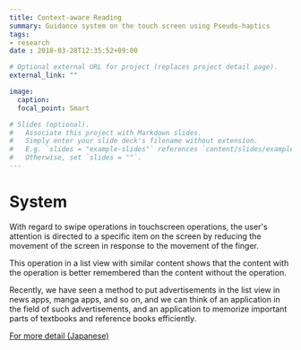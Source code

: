 ```yaml
---
title: Context-aware Reading
summary: Guidance system on the touch screen using Pseudo-haptics
tags:
- research
date : 2018-03-28T12:35:52+09:00

# Optional external URL for project (replaces project detail page).
external_link: ""

image:
  caption: 
  focal_point: Smart

# Slides (optional).
#   Associate this project with Markdown slides.
#   Simply enter your slide deck's filename without extension.
#   E.g. `slides = "example-slides"` references `content/slides/example-slides.md`.
#   Otherwise, set `slides = ""`.
---
```

# System
With regard to swipe operations in touchscreen operations, the user's attention is directed to a specific item on the screen by reducing the movement of the screen in response to the movement of the finger.

This operation in a list view with similar content shows that the content with the operation is better remembered than the content without the operation.

Recently, we have seen a method to put advertisements in the list view in news apps, manga apps, and so on, and we can think of an application in the field of such advertisements, and an application to memorize important parts of textbooks and reference books efficiently.

[For more detail (Japanese)](https://www.jstage.jst.go.jp/article/tvrsj/23/3/23_139/_article/-char/ja)

